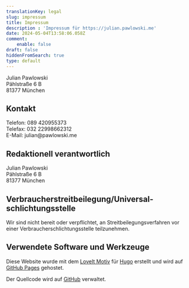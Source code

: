 ```yaml
---
translationKey: legal
slug: impressum
title: Impressum
description : 'Impressum für https://julian.pawlowski.me'
date: 2024-05-04T13:58:06.058Z
comment:
    enable: false
draft: false
hiddenFromSearch: true
type: default
---
```


Julian Pawlowski  
Pählstraße 6 B  
81377 München  

## Kontakt

Telefon: &#048;&#056;&#057;&#032;&#052;&#050;&#048;&#057;&#053;&#053;&#051;&#055;&#051;  
Telefax: &#048;&#051;&#050;&#032;&#050;&#050;&#057;&#057;&#056;&#054;&#054;&#050;&#051;&#049;&#050;  
E-Mail: &#106;&#117;&#108;&#105;&#097;&#110;&#064;&#112;&#097;&#119;&#108;&#111;&#119;&#115;&#107;&#105;&#046;&#109;&#101;

## Redaktionell verantwortlich

Julian Pawlowski  
Pählstraße 6 B  
81377 München  

## Verbraucher­streit­beilegung/Universal­schlichtungs­stelle

Wir sind nicht bereit oder verpflichtet, an Streitbeilegungsverfahren vor einer Verbraucherschlichtungsstelle teilzunehmen.

## Verwendete Software und Werkzeuge

Diese Website wurde mit dem [LoveIt Motiv](https://hugoloveit.com/) für [Hugo](https://gohugo.io/) erstellt und wird auf [GitHub Pages](https://pages.github.com/) gehostet.

Der Quellcode wird auf [GitHub](https://github.com/jpawlowski/personal-website) verwaltet.
